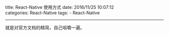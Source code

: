 title: React-Native 使用方式
date: 2016/11/25 10:07:12  
categories: React-Native
tags:
	- React-Native

---

就是对官方文档的精简，自己咀嚼一遍。

<!--more-->

